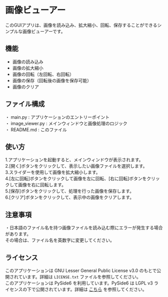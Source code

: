 # 画像ビューアー
このGUIアプリは、画像を読み込み、拡大縮小、回転、保存することができるシンプルな画像ビューアーです。

## 機能
- 画像の読み込み
- 画像の拡大縮小
- 画像の回転（左回転、右回転）
- 画像の保存（回転後の画像を保存可能）
- 画像のクリア

## ファイル構成
・ main.py : アプリケーションのエントリーポイント  
・ image_viewer.py : メインウィンドウと画像処理のロジック  
・ README.md : このファイル  

## 使い方
1.アプリケーションを起動すると、メインウィンドウが表示されます。  
2.[開く]ボタンをクリックして、表示したい画像ファイルを選択します。  
3.スライダーを使用して画像を拡大縮小します。  
4.[左に回転]ボタンをクリックして画像を左に回転、[右に回転]ボタンをクリックして画像を右に回転します。  
5.[保存]ボタンをクリックして、処理を行った画像を保存します。  
6.[クリア]ボタンをクリックして、表示中の画像をクリアします。  

## 注意事項
・日本語のファイル名を持つ画像ファイルを読み込む際にエラーが発生する場合があります。  
その場合は、ファイル名を英数字に変更してください。

## ライセンス
このアプリケーションは GNU Lesser General Public License v3.0 のもとで公開されています。詳細は `LICENSE.txt` ファイルを参照してください。  
このアプリケーションは PySide6 を利用しています。PySide6 は LGPL v3 ライセンスの下で公開されています。詳細は [こちら](https://www.qt.io/licensing/) を参照してください。